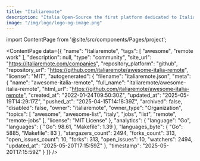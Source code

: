 ```yaml
---
title: "Italiaremote"
description: "Italia Open-Source the first platform dedicated to Italian open-source world."
image: "/img/logo/logo-og-image.png"
---
```

import ContentPage from '@site/src/components/Pages/project';

<ContentPage
    data={{
  "name": "Italiaremote",
  "tags": [
    "awesome",
    "remote work"
  ],
  "description": null,
  "type": "community",
  "site_url": "https://italiaremote.com/companies",
  "repository_platform": "github",
  "repository_url": "https://github.com/italiaremote/awesome-italia-remote",
  "license": "MIT",
  "autogenerated": {
    "filename": "italiaremote.json",
    "meta": {
      "name": "awesome-italia-remote",
      "full_name": "italiaremote/awesome-italia-remote",
      "html_url": "https://github.com/italiaremote/awesome-italia-remote",
      "created_at": "2022-01-24T09:50:30Z",
      "updated_at": "2025-05-19T14:29:17Z",
      "pushed_at": "2025-04-15T14:18:39Z",
      "archived": false,
      "disabled": false,
      "owner": "italiaremote",
      "owner_type": "Organization",
      "topics": [
        "awesome",
        "awesome-list",
        "italy",
        "jobs",
        "list",
        "remote",
        "remote-jobs"
      ],
      "license": "MIT License"
    },
    "analytics": {
      "language": "Go",
      "languages": {
        "Go": 98.61,
        "Makefile": 1.39
      },
      "languages_byte": {
        "Go": 5885,
        "Makefile": 83
      },
      "stargazers_count": 2494,
      "forks_count": 313,
      "open_issues_count": 10,
      "forks": 313,
      "open_issues": 10,
      "watchers": 2494,
      "updated_at": "2025-05-20T17:15:59Z"
    },
    "timestamp": "2025-05-20T17:15:59Z"
  }
}}
/>
